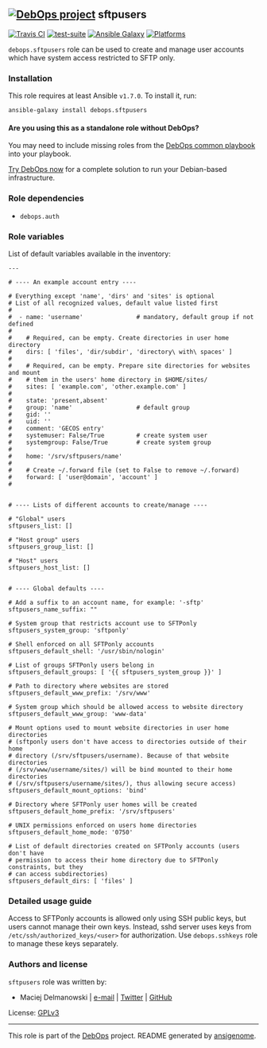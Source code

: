 
## [![DebOps project](http://debops.org/images/debops-small.png)](http://debops.org) sftpusers



[![Travis CI](http://img.shields.io/travis/debops/ansible-sftpusers.svg?style=flat)](http://travis-ci.org/debops/ansible-sftpusers) [![test-suite](http://img.shields.io/badge/test--suite-ansible--sftpusers-blue.svg?style=flat)](https://github.com/debops/test-suite/tree/master/ansible-sftpusers/)  [![Ansible Galaxy](http://img.shields.io/badge/galaxy-debops.sftpusers-660198.svg?style=flat)](https://galaxy.ansible.com/list#/roles/1599) [![Platforms](http://img.shields.io/badge/platforms-debian%20|%20ubuntu-lightgrey.svg?style=flat)](#)






`debops.sftpusers` role can be used to create and manage user accounts
which have system access restricted to SFTP only.





### Installation

This role requires at least Ansible `v1.7.0`. To install it, run:

    ansible-galaxy install debops.sftpusers

#### Are you using this as a standalone role without DebOps?

You may need to include missing roles from the [DebOps common
playbook](https://github.com/debops/debops-playbooks/blob/master/playbooks/common.yml)
into your playbook.

[Try DebOps now](https://github.com/debops/debops) for a complete solution to run your Debian-based infrastructure.





### Role dependencies

- `debops.auth`





### Role variables

List of default variables available in the inventory:

    ---
    
    # ---- An example account entry ----
    
    # Everything except 'name', 'dirs' and 'sites' is optional
    # List of all recognized values, default value listed first
    #
    #  - name: 'username'               # mandatory, default group if not defined
    #
    #    # Required, can be empty. Create directories in user home directory
    #    dirs: [ 'files', 'dir/subdir', 'directory\ with\ spaces' ]
    #
    #    # Required, can be empty. Prepare site directories for websites and mount
    #    # them in the users' home directory in $HOME/sites/
    #    sites: [ 'example.com', 'other.example.com' ]
    #
    #    state: 'present,absent'
    #    group: 'name'                  # default group
    #    gid: ''
    #    uid: ''
    #    comment: 'GECOS entry'
    #    systemuser: False/True         # create system user
    #    systemgroup: False/True        # create system group
    #
    #    home: '/srv/sftpusers/name'
    #
    #    # Create ~/.forward file (set to False to remove ~/.forward)
    #    forward: [ 'user@domain', 'account' ]
    #
    
    
    # ---- Lists of different accounts to create/manage ----
    
    # "Global" users
    sftpusers_list: []
    
    # "Host group" users
    sftpusers_group_list: []
    
    # "Host" users
    sftpusers_host_list: []
    
    
    # ---- Global defaults ----
    
    # Add a suffix to an account name, for example: '-sftp'
    sftpusers_name_suffix: ""
    
    # System group that restricts account use to SFTPonly
    sftpusers_system_group: 'sftponly'
    
    # Shell enforced on all SFTPonly accounts
    sftpusers_default_shell: '/usr/sbin/nologin'
    
    # List of groups SFTPonly users belong in
    sftpusers_default_groups: [ '{{ sftpusers_system_group }}' ]
    
    # Path to directory where websites are stored
    sftpusers_default_www_prefix: '/srv/www'
    
    # System group which should be allowed access to website directory
    sftpusers_default_www_group: 'www-data'
    
    # Mount options used to mount website directories in user home directories
    # (sftponly users don't have access to directories outside of their home
    # directory (/srv/sftpusers/username). Because of that website directories
    # (/srv/www/username/sites/) will be bind mounted to their home directories
    # (/srv/sftpusers/username/sites/), thus allowing secure access)
    sftpusers_default_mount_options: 'bind'
    
    # Directory where SFTPonly user homes will be created
    sftpusers_default_home_prefix: '/srv/sftpusers'
    
    # UNIX permissions enforced on users home directories
    sftpusers_default_home_mode: '0750'
    
    # List of default directories created on SFTPonly accounts (users don't have
    # permission to access their home directory due to SFTPonly constraints, but they
    # can access subdirectories)
    sftpusers_default_dirs: [ 'files' ]






### Detailed usage guide

Access to SFTPonly accounts is allowed only using SSH public keys, but users
cannot manage their own keys. Instead, sshd server uses keys from
`/etc/ssh/authorized_keys/<user>` for authorization. Use `debops.sshkeys` role to
manage these keys separately.






### Authors and license

`sftpusers` role was written by:

- Maciej Delmanowski | [e-mail](mailto:drybjed@gmail.com) | [Twitter](https://twitter.com/drybjed) | [GitHub](https://github.com/drybjed)

License: [GPLv3](https://tldrlegal.com/license/gnu-general-public-license-v3-%28gpl-3%29)



***

This role is part of the [DebOps](http://debops.org/) project. README generated by [ansigenome](https://github.com/nickjj/ansigenome/).
